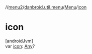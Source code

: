 //[menu2](../../../index.md)/[danbroid.util.menu](../index.md)/[Menu](index.md)/[icon](icon.md)

# icon

[androidJvm]\
var [icon](icon.md): [Any](https://kotlinlang.org/api/latest/jvm/stdlib/kotlin/-any/index.html)?
